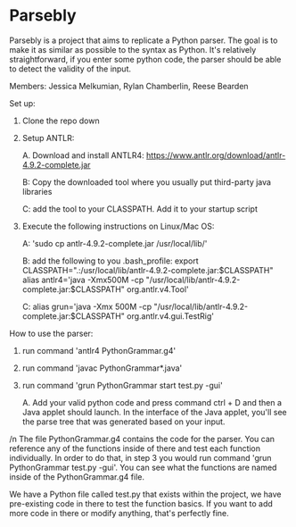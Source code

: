 # Parsebly
Parsebly is a project that aims to replicate a Python parser. The goal is to make it as similar as possible to the syntax as Python. It's relatively straightforward, if you enter some python code, the parser should be able to detect the validity of the input.

Members:
Jessica Melkumian,
Rylan Chamberlin,
Reese Bearden


Set up:
1. Clone the repo down
2. Setup ANTLR:


   A. Download and install ANTLR4: https://www.antlr.org/download/antlr-4.9.2-complete.jar
   
   B: Copy the downloaded tool where you usually put third-party java libraries
   
   C: add the tool to your CLASSPATH. Add it to your startup script
   
2. Execute the following instructions on Linux/Mac OS:


   A: 'sudo cp antlr-4.9.2-complete.jar /usr/local/lib/'
   
   B: add the following to you .bash_profile:
        export CLASSPATH=".:/usr/local/lib/antlr-4.9.2-complete.jar:$CLASSPATH"
        alias antlr4='java -Xmx500M -cp "/usr/local/lib/antlr-4.9.2-complete.jar:$CLASSPATH" org.antlr.v4.Tool'
        
   C: alias grun='java -Xmx 500M -cp "/usr/local/lib/antlr-4.9.2-complete.jar:$CLASSPATH" org.antlr.v4.gui.TestRig'
   


How to use the parser:
1. run command 'antlr4 PythonGrammar.g4'
2. run command 'javac PythonGrammar*.java'
3. run command 'grun PythonGrammar start test.py -gui'

   A. Add your valid python code and press command ctrl + D and then a Java applet should launch. In the interface of the Java applet, you'll see the parse tree that was generated based on your input.

/n
The file PythonGrammar.g4 contains the code for the parser. You can reference any of the functions inside of there and test each function individually. In order to do that, in step 3 you would run command 'grun PythonGrammar <function> test.py -gui'. You can see what the functions are named inside of the PythonGrammar.g4 file.

We have a Python file called test.py that exists within the project, we have pre-existing code in there to test the function basics. If you want to add more code in there or modify anything, that's perfectly fine.


   
